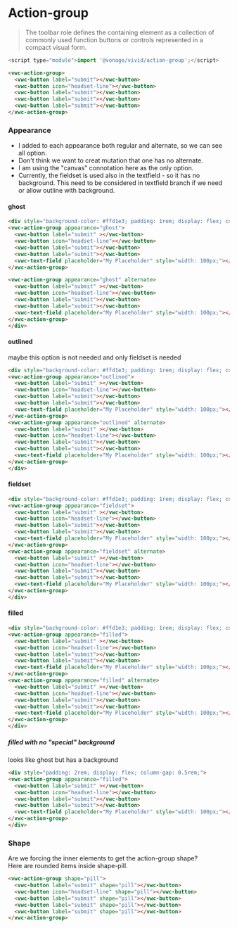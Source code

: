 # Action-group

<blockquote cite="https://developer.mozilla.org/en-US/docs/Web/Accessibility/ARIA/Roles/toolbar_role">
The toolbar role defines the containing element as a collection of commonly used function buttons or controls represented in a compact visual form.
</blockquote>

```js
<script type="module">import '@vonage/vivid/action-group';</script>
```

```html preview
<vwc-action-group>
  <vwc-button label="submit"></vwc-button>
  <vwc-button icon="headset-line"></vwc-button>
  <vwc-button label="submit"></vwc-button>
  <vwc-button label="submit"></vwc-button>
  <vwc-button label="submit"></vwc-button>
</vwc-action-group>
```


### Appearance

- I added to each appearance both regular and alternate, so we can see all option.  
- Don't think we want to creat mutation that one has no alternate.  
- I am using the "canvas" connotation here as the only option.  
- Currently, the fieldset is used also in the textfield - so it has no background. This need to be considered in textfield branch if we need or allow outline with background.



#### ghost
```html preview
<div style="background-color: #ffd1e3; padding: 1rem; display: flex; column-gap: 0.5rem;">
<vwc-action-group appearance="ghost">
  <vwc-button label="submit" ></vwc-button>
  <vwc-button icon="headset-line"></vwc-button>
  <vwc-button label="submit"></vwc-button>
  <vwc-button label="submit"></vwc-button>
  <vwc-text-field placeholder="My Placeholder" style="width: 100px;"></vwc-text-field>
</vwc-action-group>

<vwc-action-group appearance="ghost" alternate>
  <vwc-button label="submit" ></vwc-button>
  <vwc-button icon="headset-line"></vwc-button>
  <vwc-button label="submit"></vwc-button>
  <vwc-button label="submit"></vwc-button>
  <vwc-text-field placeholder="My Placeholder" style="width: 100px;"></vwc-text-field>
</vwc-action-group>
</div>
```

#### outlined
maybe this option is not needed and only fieldset is needed

```html preview
<div style="background-color: #ffd1e3; padding: 1rem; display: flex; column-gap: 0.5rem;">
<vwc-action-group appearance="outlined">
  <vwc-button label="submit" ></vwc-button>
  <vwc-button icon="headset-line"></vwc-button>
  <vwc-button label="submit"></vwc-button>
  <vwc-button label="submit"></vwc-button>
  <vwc-text-field placeholder="My Placeholder" style="width: 100px;"></vwc-text-field>
</vwc-action-group>
<vwc-action-group appearance="outlined" alternate>
  <vwc-button label="submit" ></vwc-button>
  <vwc-button icon="headset-line"></vwc-button>
  <vwc-button label="submit"></vwc-button>
  <vwc-button label="submit"></vwc-button>
  <vwc-text-field placeholder="My Placeholder" style="width: 100px;"></vwc-text-field>
</vwc-action-group>
</div>
```


#### fieldset

```html preview
<div style="background-color: #ffd1e3; padding: 1rem; display: flex; column-gap: 0.5rem;">
<vwc-action-group appearance="fieldset">
  <vwc-button label="submit" ></vwc-button>
  <vwc-button icon="headset-line"></vwc-button>
  <vwc-button label="submit"></vwc-button>
  <vwc-button label="submit"></vwc-button>
  <vwc-text-field placeholder="My Placeholder" style="width: 100px;"></vwc-text-field>
</vwc-action-group>
<vwc-action-group appearance="fieldset" alternate>
  <vwc-button label="submit" ></vwc-button>
  <vwc-button icon="headset-line"></vwc-button>
  <vwc-button label="submit"></vwc-button>
  <vwc-button label="submit"></vwc-button>
  <vwc-text-field placeholder="My Placeholder" style="width: 100px;"></vwc-text-field>
</vwc-action-group>
</div>
```

#### filled

```html preview
<div style="background-color: #ffd1e3; padding: 1rem; display: flex; column-gap: 0.5rem;">
<vwc-action-group appearance="filled">
  <vwc-button label="submit" ></vwc-button>
  <vwc-button icon="headset-line"></vwc-button>
  <vwc-button label="submit"></vwc-button>
  <vwc-button label="submit"></vwc-button>
  <vwc-text-field placeholder="My Placeholder" style="width: 100px;"></vwc-text-field>
</vwc-action-group>
<vwc-action-group appearance="filled" alternate>
  <vwc-button label="submit" ></vwc-button>
  <vwc-button icon="headset-line"></vwc-button>
  <vwc-button label="submit"></vwc-button>
  <vwc-button label="submit"></vwc-button>
  <vwc-text-field placeholder="My Placeholder" style="width: 100px;"></vwc-text-field>
</vwc-action-group>
</div>
```

##### filled with no "special" background
looks like ghost but has a background

```html preview
<div style="padding: 2rem; display: flex; column-gap: 0.5rem;">
<vwc-action-group appearance="filled">
  <vwc-button label="submit" ></vwc-button>
  <vwc-button icon="headset-line"></vwc-button>
  <vwc-button label="submit"></vwc-button>
  <vwc-button label="submit"></vwc-button>
  <vwc-text-field placeholder="My Placeholder" style="width: 100px;"></vwc-text-field>
</vwc-action-group>
</div>
```

### Shape
Are we forcing the inner elements to get the action-group shape?  
Here are rounded items inside shape-pill.


```html preview
<vwc-action-group shape="pill">
  <vwc-button label="submit" shape="pill"></vwc-button>
  <vwc-button icon="headset-line" shape="pill"></vwc-button>
  <vwc-button label="submit" shape="pill"></vwc-button>
  <vwc-button label="submit" shape="pill"></vwc-button>
  <vwc-button label="submit" shape="pill"></vwc-button>
</vwc-action-group>
```
